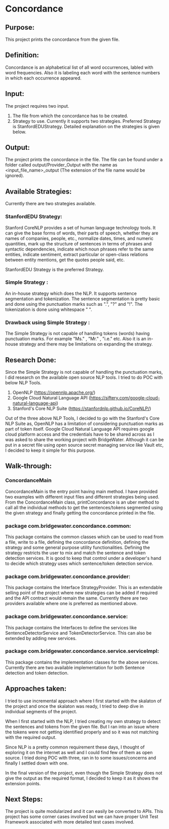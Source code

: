 # Concordance

## Purpose:
This project prints the concordance from the given file. 

## Definition:
Concordance is an alphabetical list of all word occurrences, labled with word frequencies. Also it is labeling each word with the sentence numbers in which each occurrence appeared.

## Input:
The project requires two input.
1) The file from which the concordance has to be created.
2) Strategy to use. Currently it supports two strategies. Preferred Strategy is StanfordEDUStrategy. Detailed explanation on the strategies is given below.

## Output:
The project prints the concordance in the file. The file can be found under a folder called output/<Strategy>Provider_Output with the name as <input_file_name>_output (The extension of the file name would be ignored). 


## Available Strategies:

Currently there are two strategies available.

### StanfordEDU Strategy:

Stanford CoreNLP provides a set of human language technology tools. It can give the base forms of words, their parts of speech, whether they are names of companies, people, etc., normalize dates, times, and numeric quantities, mark up the structure of sentences in terms of phrases and syntactic dependencies, indicate which noun phrases refer to the same entities, indicate sentiment, extract particular or open-class relations between entity mentions, get the quotes people said, etc.

StanfordEDU Strategy is the preferred Strategy.

### Simple Strategy : 

An in-house strategy which does the NLP. It supports sentence segmentation and tokenization. The sentence segmentation is pretty basic and done using the punctuation marks such as ".", "?" and "!". The tokenization is done using whitespace " ".

### Drawback using Simple Strategy : 

The Simple Strategy is not capable of handling tokens (words) having punctuation marks. For example "Ms." , "Mr." , "i.e." etc. Also it is an in-house strategy and there may be limitations on expanding the strategy.

## Research Done:
Since the Simple Strategy is not capable of handling the punctuation marks, I did research on the available open source NLP tools. I tried to do POC with below NLP Tools.
1) OpenNLP (https://opennlp.apache.org/)
2) Google Cloud Natural Language API (https://siftery.com/google-cloud-natural-language-api)
3) Stanford's Core NLP Suite (https://stanfordnlp.github.io/CoreNLP/)

Out of the three above NLP Tools, I decided to go with the Stanford's Core NLP Suite as,
OpenNLP has a limitation of considering punctuation marks as part of token itself.
Google Cloud Natural Language API requires google cloud platform access and the credentials have to be shared across as I was asked to share the working project with BridgeWater. Although it can be put in a secret file using open source secret managing service like Vault etc, I decided to keep it simple for this purpose.

## Walk-through:

### ConcordanceMain 
ConcordanceMain is the entry point having main method. I have provided two examples with  different input files and different strategies being used. From the ConcordanceMain class, printConcordance is an uber method to call all the individual methods to get the sentences/tokens segmented using the given strategy and finally getting the concordance printed in the file.

### package com.bridgewater.concordance.common:
This package contains the common classes which can be used to read from a file, write to a file, defining the concordance definition, defining the strategy and some general purpose utility functionalities. 
Defining the strategy restricts the user to mix and match the sentence and token detection services. It is good to keep that control under a developer's hand to decide which strategy uses which sentence/token detection service.

### package com.bridgewater.concordance.provider:
This package contains the Interface StrategyProvider. This is an extendable selling point of the project where new strategies can be added if required and the API contract would remain the same. Currently there are two providers available where one is preferred as mentioned above.

### package com.bridgewater.concordance.service:
This package contains the Interfaces to define the services like SentenceDetectorService and TokenDetectorService. This can also be extended by adding new services.

### package com.bridgewater.concordance.service.serviceImpl:
This package contains the implementation classes for the above services. Currently there are two available implementation for both Sentence detection and token detection. 

## Approaches taken:

 I tried to use incremental approach where I first started with the skalaton of the project and once the skalaton was ready, I tried to deep dive in individual segments of the project.

 When I first started with the NLP, I tried creating my own strategy to detect the sentences and tokens from the given file. But I ran into an issue where the tokens were not getting identified properly and so it was not matching with the required output. 

 Since NLP is a pretty common requirement these days, I thought of exploring it on the internet as well and I could find few of them as open source. I tried doing POC with three, ran in to some issues/concerns and finally I settled down with one.

 In the final version of the project, even though the Simple Strategy does not give the output as the required format, I decided to keep it as it shows the extension points.

## Next Steps:

The project is quite modularized and it can easily be converted to APIs.
This project has some corner cases involved but we can have proper Unit Test Framework associated with more detailed test cases involved.

